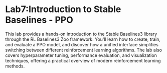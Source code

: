 # Lab7:Introduction to Stable Baselines - PPO
This lab provides a hands-on introduction to the Stable Baselines3 library through the RL Baselines3 Zoo framework. You'll learn how to create, train, and evaluate a PPO model, and discover how a unified interface simplifies switching between different reinforcement learning algorithms. The lab also covers hyperparameter tuning, performance evaluation, and visualization techniques, offering a practical overview of modern reinforcement learning methods.